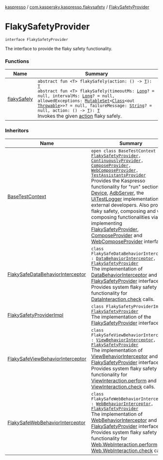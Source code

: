 [kaspresso](../../index.md) / [com.kaspersky.kaspresso.flakysafety](../index.md) / [FlakySafetyProvider](./index.md)

# FlakySafetyProvider

`interface FlakySafetyProvider`

The interface to provide the flaky safety functionality.

### Functions

| Name | Summary |
|---|---|
| [flakySafely](flaky-safely.md) | `abstract fun <T> flakySafely(action: () -> `[`T`](flaky-safely.md#T)`): `[`T`](flaky-safely.md#T)<br>`abstract fun <T> flakySafely(timeoutMs: `[`Long`](https://kotlinlang.org/api/latest/jvm/stdlib/kotlin/-long/index.html)`? = null, intervalMs: `[`Long`](https://kotlinlang.org/api/latest/jvm/stdlib/kotlin/-long/index.html)`? = null, allowedExceptions: `[`MutableSet`](https://kotlinlang.org/api/latest/jvm/stdlib/kotlin.collections/-mutable-set/index.html)`<`[`Class`](https://developer.android.com/reference/java/lang/Class.html)`<out `[`Throwable`](https://kotlinlang.org/api/latest/jvm/stdlib/kotlin/-throwable/index.html)`>>? = null, failureMessage: `[`String`](https://kotlinlang.org/api/latest/jvm/stdlib/kotlin/-string/index.html)`? = null, action: () -> `[`T`](flaky-safely.md#T)`): `[`T`](flaky-safely.md#T)<br>Invokes the given [action](flaky-safely.md#com.kaspersky.kaspresso.flakysafety.FlakySafetyProvider$flakySafely(kotlin.Function0((com.kaspersky.kaspresso.flakysafety.FlakySafetyProvider.flakySafely.T)))/action) flaky safely. |

### Inheritors

| Name | Summary |
|---|---|
| [BaseTestContext](../../com.kaspersky.kaspresso.testcases.core.testcontext/-base-test-context.md) | `open class BaseTestContext : `[`FlakySafetyProvider`](./index.md)`, `[`ContinuouslyProvider`](../-continuously-provider/index.md)`, `[`ComposeProvider`](../../com.kaspersky.kaspresso.compose/-compose-provider/index.md)`, `[`WebComposeProvider`](../../com.kaspersky.kaspresso.compose/-web-compose-provider/index.md)`, `[`TestAssistantsProvider`](../../com.kaspersky.kaspresso.testcases.core.testassistants/-test-assistants-provider/index.md)<br>Provides the Kaspresso functionality for "run" section: [Device](../../com.kaspersky.kaspresso.device/-device/index.md), [AdbServer](../../com.kaspersky.kaspresso.device.server/-adb-server/index.md), the [UiTestLogger](../../com.kaspersky.kaspresso.logger/-ui-test-logger.md) implementation for external developers. Also provides flaky safety, composing and web composing functionalities via implementing [FlakySafetyProvider](./index.md), [ComposeProvider](../../com.kaspersky.kaspresso.compose/-compose-provider/index.md) and [WebComposeProvider](../../com.kaspersky.kaspresso.compose/-web-compose-provider/index.md) interfaces. |
| [FlakySafeDataBehaviorInterceptor](../../com.kaspersky.kaspresso.interceptors.behavior.impl.flakysafety/-flaky-safe-data-behavior-interceptor/index.md) | `class FlakySafeDataBehaviorInterceptor : `[`DataBehaviorInterceptor`](../../com.kaspersky.kaspresso.interceptors.behavior/-data-behavior-interceptor.md)`, `[`FlakySafetyProvider`](./index.md)<br>The implementation of [DataBehaviorInterceptor](../../com.kaspersky.kaspresso.interceptors.behavior/-data-behavior-interceptor.md) and [FlakySafetyProvider](./index.md) interfaces. Provides system flaky safety functionality for [DataInteraction.check](#) calls. |
| [FlakySafetyProviderImpl](../-flaky-safety-provider-impl/index.md) | `class FlakySafetyProviderImpl : `[`FlakySafetyProvider`](./index.md)<br>The implementation of the [FlakySafetyProvider](./index.md) interface. |
| [FlakySafeViewBehaviorInterceptor](../../com.kaspersky.kaspresso.interceptors.behavior.impl.flakysafety/-flaky-safe-view-behavior-interceptor/index.md) | `class FlakySafeViewBehaviorInterceptor : `[`ViewBehaviorInterceptor`](../../com.kaspersky.kaspresso.interceptors.behavior/-view-behavior-interceptor.md)`, `[`FlakySafetyProvider`](./index.md)<br>The implementation of [ViewBehaviorInterceptor](../../com.kaspersky.kaspresso.interceptors.behavior/-view-behavior-interceptor.md) and [FlakySafetyProvider](./index.md) interfaces. Provides system flaky safety functionality for [ViewInteraction.perform](#) and [ViewInteraction.check](#) calls. |
| [FlakySafeWebBehaviorInterceptor](../../com.kaspersky.kaspresso.interceptors.behavior.impl.flakysafety/-flaky-safe-web-behavior-interceptor/index.md) | `class FlakySafeWebBehaviorInterceptor : `[`WebBehaviorInterceptor`](../../com.kaspersky.kaspresso.interceptors.behavior/-web-behavior-interceptor.md)`, `[`FlakySafetyProvider`](./index.md)<br>The implementation of [WebBehaviorInterceptor](../../com.kaspersky.kaspresso.interceptors.behavior/-web-behavior-interceptor.md) and [FlakySafetyProvider](./index.md) interfaces. Provides system flaky safety functionality for [Web.WebInteraction.perform](#) and [Web.WebInteraction.check](#) calls. |
